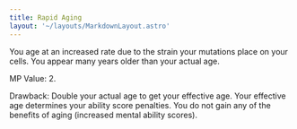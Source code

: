 ```yaml
---
title: Rapid Aging
layout: '~/layouts/MarkdownLayout.astro'
---
```

You age at an increased rate due to the strain your mutations place on your
cells. You appear many years older than your actual age.

MP Value: 2.

Drawback: Double your actual age to get your effective age. Your effective age
determines your ability score penalties. You do not gain any of the benefits
of aging (increased mental ability scores).

